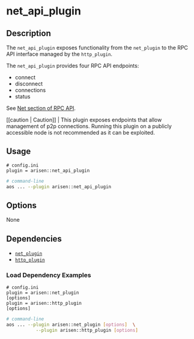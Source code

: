 # net_api_plugin

## Description

The `net_api_plugin` exposes functionality from the `net_plugin` to the RPC API interface managed by the `http_plugin`.

The `net_api_plugin` provides four RPC API endpoints:

* connect
* disconnect
* connections
* status

See [Net section of RPC API](https://developers.rsn.io/arisen-aos/reference).

[[caution | Caution]]
| This plugin exposes endpoints that allow management of p2p connections. Running this plugin on a publicly accessible node is not recommended as it can be exploited.

## Usage

```console
# config.ini
plugin = arisen::net_api_plugin
```
```sh
# command-line
aos ... --plugin arisen::net_api_plugin
```

## Options

None

## Dependencies

* [`net_plugin`](../net_plugin/index.md)
* [`http_plugin`](../http_plugin/index.md)

### Load Dependency Examples

```console
# config.ini
plugin = arisen::net_plugin
[options]
plugin = arisen::http_plugin
[options]
```
```sh
# command-line
aos ... --plugin arisen::net_plugin [options]  \
           --plugin arisen::http_plugin [options]
```
